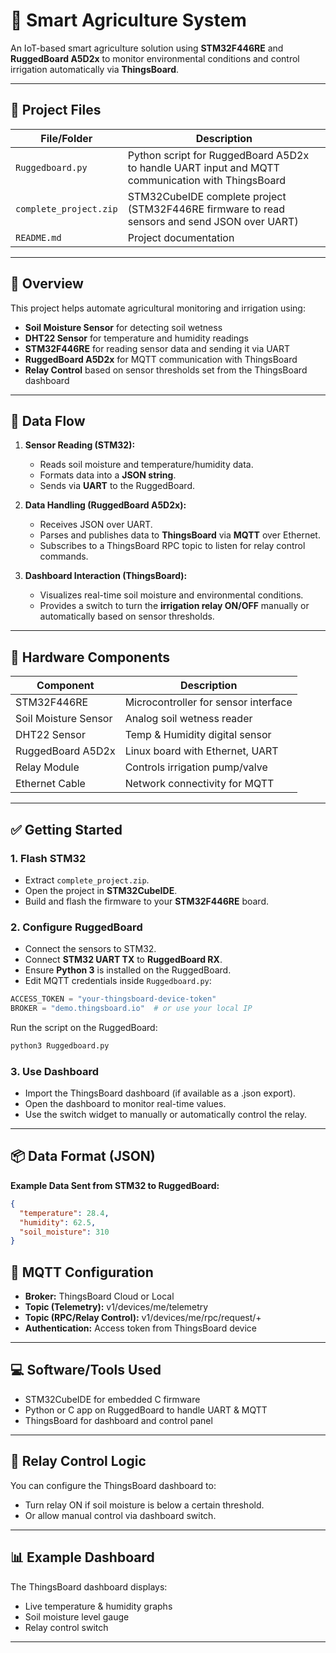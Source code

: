 # 🌱 Smart Agriculture System

An IoT-based smart agriculture solution using **STM32F446RE** and **RuggedBoard A5D2x** to monitor environmental conditions and control irrigation automatically via **ThingsBoard**.

---
## 📁 Project Files

| File/Folder           | Description                                           |
|-----------------------|-------------------------------------------------------|
| `Ruggedboard.py`      | Python script for RuggedBoard A5D2x to handle UART input and MQTT communication with ThingsBoard |
| `complete_project.zip`| STM32CubeIDE complete project (STM32F446RE firmware to read sensors and send JSON over UART) |
| `README.md`           | Project documentation                             |

---

## 🚀 Overview

This project helps automate agricultural monitoring and irrigation using:
- **Soil Moisture Sensor** for detecting soil wetness
- **DHT22 Sensor** for temperature and humidity readings
- **STM32F446RE** for reading sensor data and sending it via UART
- **RuggedBoard A5D2x** for MQTT communication with ThingsBoard
- **Relay Control** based on sensor thresholds set from the ThingsBoard dashboard

---

## 📡 Data Flow

1. **Sensor Reading (STM32):**
   - Reads soil moisture and temperature/humidity data.
   - Formats data into a **JSON string**.
   - Sends via **UART** to the RuggedBoard.

2. **Data Handling (RuggedBoard A5D2x):**
   - Receives JSON over UART.
   - Parses and publishes data to **ThingsBoard** via **MQTT** over Ethernet.
   - Subscribes to a ThingsBoard RPC topic to listen for relay control commands.

3. **Dashboard Interaction (ThingsBoard):**
   - Visualizes real-time soil moisture and environmental conditions.
   - Provides a switch to turn the **irrigation relay ON/OFF** manually or automatically based on sensor thresholds.

---

## 🔧 Hardware Components

| Component             | Description                          |
|-----------------------|--------------------------------------|
| STM32F446RE           | Microcontroller for sensor interface |
| Soil Moisture Sensor  | Analog soil wetness reader           |
| DHT22 Sensor          | Temp & Humidity digital sensor       |
| RuggedBoard A5D2x     | Linux board with Ethernet, UART      |
| Relay Module          | Controls irrigation pump/valve       |
| Ethernet Cable        | Network connectivity for MQTT        |

---
## ✅ Getting Started

### 1. Flash STM32

- Extract `complete_project.zip`.
- Open the project in **STM32CubeIDE**.
- Build and flash the firmware to your **STM32F446RE** board.

### 2. Configure RuggedBoard

- Connect the sensors to STM32.
- Connect **STM32 UART TX** to **RuggedBoard RX**.
- Ensure **Python 3** is installed on the RuggedBoard.
- Edit MQTT credentials inside `Ruggedboard.py`:

```python
ACCESS_TOKEN = "your-thingsboard-device-token"
BROKER = "demo.thingsboard.io"  # or use your local IP
```
Run the script on the RuggedBoard:
```python
python3 Ruggedboard.py
```
### 3. Use Dashboard

- Import the ThingsBoard dashboard (if available as a .json export).
- Open the dashboard to monitor real-time values.
- Use the switch widget to manually or automatically control the relay.
---

## 📦 Data Format (JSON)

**Example Data Sent from STM32 to RuggedBoard:**
```json
{
  "temperature": 28.4,
  "humidity": 62.5,
  "soil_moisture": 310
}
```
## 📡 MQTT Configuration
  - **Broker:** ThingsBoard Cloud or Local
  - **Topic (Telemetry):** v1/devices/me/telemetry
  - **Topic (RPC/Relay Control):** v1/devices/me/rpc/request/+
  - **Authentication:** Access token from ThingsBoard device

---
## 💻 Software/Tools Used
  - STM32CubeIDE for embedded C firmware
  - Python or C app on RuggedBoard to handle UART & MQTT
  - ThingsBoard for dashboard and control panel
---
## 🔌 Relay Control Logic
You can configure the ThingsBoard dashboard to:
  - Turn relay ON if soil moisture is below a certain threshold.
  - Or allow manual control via dashboard switch.
---
## 📊 Example Dashboard
The ThingsBoard dashboard displays:
  - Live temperature & humidity graphs
  - Soil moisture level gauge
  - Relay control switch
---


